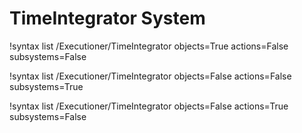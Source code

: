 <!-- MOOSE Documentation Stub: Remove this when content is added. -->


# TimeIntegrator System

!syntax list /Executioner/TimeIntegrator objects=True actions=False subsystems=False

!syntax list /Executioner/TimeIntegrator objects=False actions=False subsystems=True

!syntax list /Executioner/TimeIntegrator objects=False actions=True subsystems=False

